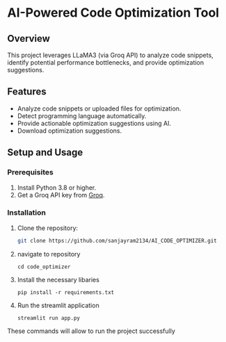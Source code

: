 # AI-Powered Code Optimization Tool

## Overview
This project leverages LLaMA3 (via Groq API) to analyze code snippets, identify potential performance bottlenecks, and provide optimization suggestions.

## Features
- Analyze code snippets or uploaded files for optimization.
- Detect programming language automatically.
- Provide actionable optimization suggestions using AI.
- Download optimization suggestions.

## Setup and Usage

### Prerequisites
1. Install Python 3.8 or higher.
2. Get a Groq API key from [Groq](https://groq.com).

### Installation
1. Clone the repository:
   ```bash
   git clone https://github.com/sanjayram2134/AI_CODE_OPTIMIZER.git
2. navigate to repository
   ```
   cd code_optimizer
3. Install the necessary libaries
   ```
   pip install -r requirements.txt
4. Run the streamlit application
   ```
   streamlit run app.py
These commands will allow to run the project successfully
